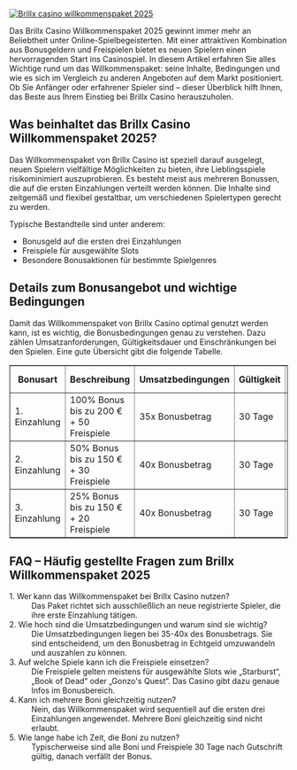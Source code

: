 [![Brillx casino willkommenspaket 2025](https://123-caf.pages.dev/gitsignup.png)](https://vrmoo.ru/Bt82HjjY)

<div>   <p>Das Brillx Casino Willkommenspaket 2025 gewinnt immer mehr an Beliebtheit unter Online-Spielbegeisterten. Mit einer attraktiven Kombination aus Bonusgeldern und Freispielen bietet es neuen Spielern einen hervorragenden Start ins Casinospiel. In diesem Artikel erfahren Sie alles Wichtige rund um das Willkommenspaket: seine Inhalte, Bedingungen und wie es sich im Vergleich zu anderen Angeboten auf dem Markt positioniert. Ob Sie Anfänger oder erfahrener Spieler sind – dieser Überblick hilft Ihnen, das Beste aus Ihrem Einstieg bei Brillx Casino herauszuholen.</p>  <h2>Was beinhaltet das Brillx Casino Willkommenspaket 2025?</h2> <p>Das Willkommenspaket von Brillx Casino ist speziell darauf ausgelegt, neuen Spielern vielfältige Möglichkeiten zu bieten, ihre Lieblingsspiele risikominimiert auszuprobieren. Es besteht meist aus mehreren Bonussen, die auf die ersten Einzahlungen verteilt werden können. Die Inhalte sind zeitgemäß und flexibel gestaltbar, um verschiedenen Spielertypen gerecht zu werden.</p> <p>Typische Bestandteile sind unter anderem:</p> <ul> <li>Bonusgeld auf die ersten drei Einzahlungen</li> <li>Freispiele für ausgewählte Slots</li> <li>Besondere Bonusaktionen für bestimmte Spielgenres</li> </ul>  <h2>Details zum Bonusangebot und wichtige Bedingungen</h2> <p>Damit das Willkommenspaket von Brillx Casino optimal genutzt werden kann, ist es wichtig, die Bonusbedingungen genau zu verstehen. Dazu zählen Umsatzanforderungen, Gültigkeitsdauer und Einschränkungen bei den Spielen. Eine gute Übersicht gibt die folgende Tabelle.</p>  <table border="1" cellpadding="5" cellspacing="0"> <thead> <tr> <th>Bonusart</th> <th>Beschreibung</th> <th>Umsatzbedingungen</th> <th>Gültigkeit</th> <th>Maximaler Bonusbetrag</th> </tr> </thead> <tbody> <tr> <td>1. Einzahlung</td> <td>100% Bonus bis zu 200 € + 50 Freispiele</td> <td>35x Bonusbetrag</td> <td>30 Tage</td> <td>200 €</td> </tr> <tr> <td>2. Einzahlung</td> <td>50% Bonus bis zu 150 € + 30 Freispiele</td> <td>40x Bonusbetrag</td> <td>30 Tage</td> <td>150 €</td> </tr> <tr> <td>3. Einzahlung</td> <td>25% Bonus bis zu 150 € + 20 Freispiele</td> <td>40x Bonusbetrag</td> <td>30 Tage</td> <td>150 €</td> </tr> </tbody> </table>  <h2>FAQ – Häufig gestellte Fragen zum Brillx Willkommenspaket 2025</h2>  <dl> <dt>1. Wer kann das Willkommenspaket bei Brillx Casino nutzen?</dt> <dd>Das Paket richtet sich ausschließlich an neue registrierte Spieler, die ihre erste Einzahlung tätigen.</dd>  <dt>2. Wie hoch sind die Umsatzbedingungen und warum sind sie wichtig?</dt> <dd>Die Umsatzbedingungen liegen bei 35-40x des Bonusbetrags. Sie sind entscheidend, um den Bonusbetrag in Echtgeld umzuwandeln und auszahlen zu können.</dd>  <dt>3. Auf welche Spiele kann ich die Freispiele einsetzen?</dt> <dd>Die Freispiele gelten meistens für ausgewählte Slots wie „Starburst“, „Book of Dead“ oder „Gonzo's Quest“. Das Casino gibt dazu genaue Infos im Bonusbereich.</dd>  <dt>4. Kann ich mehrere Boni gleichzeitig nutzen?</dt> <dd>Nein, das Willkommenspaket wird sequentiell auf die ersten drei Einzahlungen angewendet. Mehrere Boni gleichzeitig sind nicht erlaubt.</dd>  <dt>5. Wie lange habe ich Zeit, die Boni zu nutzen?</dt> <dd>Typischerweise sind alle Boni und Freispiele 30 Tage nach Gutschrift gültig, danach verfällt der Bonus.</dd> </dl> </div>